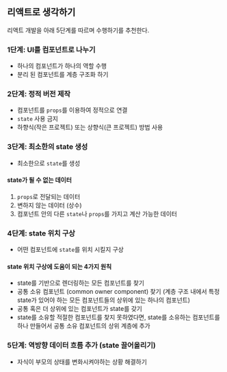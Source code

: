## 리액트로 생각하기
리액트 개발을 아래 5단계를 따르며 수행하기를 추천한다. 

### 1단계: UI를 컴포넌트로 나누기
* 하나의 컴포넌트가 하나의 역할 수행
* 분리 된 컴포넌트를 계층 구조화 하기
### 2단계: 정적 버전 제작
* 컴포넌트를 `props`를 이용하여 정적으로 연결
* `state` 사용 금지
* 하향식(작은 프로젝트) 또는 상향식(큰 프로젝트) 방법 사용
### 3단계: 최소한의 state 생성
* 최소한으로 `state`를 생성
#### state가 될 수 없는 데이터
1. `props`로 전달되는 데이터
2. 변하지 않는 데이터 (상수)
3. 컴포넌트 안의 다른 `state`나 `props`를 가지고 계산 가능한 데이터
### 4단계: state 위치 구상
* 어떤 컴포넌트에 `state`를 위치 시킬지 구상
#### state 위치 구상에 도움이 되는 4가지 원칙
* state를 기반으로 렌더링하는 모든 컴포넌트를 찾기
* 공통 소유 컴포넌트 (common owner component) 찾기 (계층 구조 내에서 특정 state가 있어야 하는 모든 컴포넌트들의 상위에 있는 하나의 컴포넌트)
* 공통 혹은 더 상위에 있는 컴포넌트가 state를 갖기
* state를 소유할 적절한 컴포넌트를 찾지 못하였다면, state를 소유하는 컴포넌트를 하나 만들어서 공통 소유 컴포넌트의 상위 계층에 추가
### 5단계: 역방향 데이터 흐름 추가 (state 끌어올리기)
* 자식이 부모의 상태를 변화시켜야하는 상황 해결하기